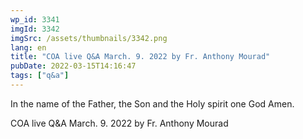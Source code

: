 ```yaml
---
wp_id: 3341
imgId: 3342
imgSrc: /assets/thumbnails/3342.png
lang: en
title: "COA live Q&A March. 9. 2022 by Fr. Anthony Mourad"
pubDate: 2022-03-15T14:16:47
tags: ["q&a"]
---
```


<!-- page: 6 -->

<p>In the name of the Father, the Son and the Holy spirit one God Amen.</p>
<p>COA live Q&amp;A March. 9. 2022 by Fr. Anthony Mourad</p>
